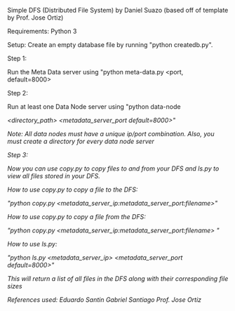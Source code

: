 Simple DFS (Distributed File System) by Daniel Suazo (based off of template by Prof. Jose Ortiz)

Requirements:
Python 3

Setup:
Create an empty database file by running "python createdb.py".

Step 1:

Run the Meta Data server using "python meta-data.py <port, default=8000>

Step 2:

Run at least one Data Node server using "python data-node <address> <port> <directory_path> <metadata_server_port default=8000>"

Note: All data nodes must have a unique ip/port combination. Also, you must create a directory for every data node server

Step 3:

Now you can use copy.py to copy files to and from your DFS and ls.py to view all files stored in your DFS.

How to use copy.py to copy a file to the DFS:

"python copy.py <filename> <metadata_server_ip:metadata_server_port:filename>"

How to use copy.py to copy a file from the DFS:

"python copy.py <metadata_server_ip:metadata_server_port:filename> <filename>"

How to use ls.py:

"python ls.py <metadata_server_ip> <metadata_server_port default=8000>"

This will return a list of all files in the DFS along with their corresponding file sizes

References used:
Eduardo Santin
Gabriel Santiago
Prof. Jose Ortiz
